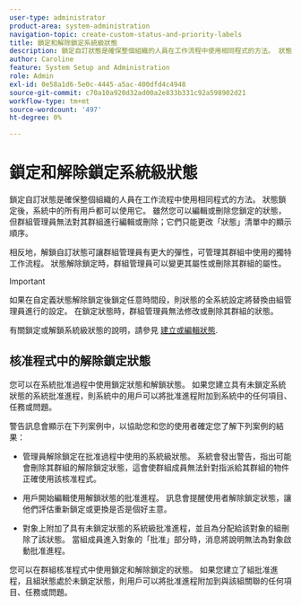 ```yaml
---
user-type: administrator
product-area: system-administration
navigation-topic: create-custom-status-and-priority-labels
title: 鎖定和解除鎖定系統級狀態
description: 鎖定自訂狀態是確保整個組織的人員在工作流程中使用相同程式的方法。 狀態鎖定後，系統中的所有用戶都可以使用它。 雖然您可以編輯或刪除，但群組管理員無法對群組進行編輯或刪除。 相反地，解鎖自訂狀態可讓群組管理員有更大的彈性，可管理其群組中使用的獨特工作流程。 他們可以更改解鎖狀態的屬性或刪除其組的屬性。
author: Caroline
feature: System Setup and Administration
role: Admin
exl-id: 0e58a1d6-5e0c-4445-a5ac-400dfd4c4948
source-git-commit: c70a10a920d32ad00a2e833b331c92a598902d21
workflow-type: tm+mt
source-wordcount: '497'
ht-degree: 0%

---
```


# 鎖定和解除鎖定系統級狀態

鎖定自訂狀態是確保整個組織的人員在工作流程中使用相同程式的方法。 狀態鎖定後，系統中的所有用戶都可以使用它。 雖然您可以編輯或刪除您鎖定的狀態，但群組管理員無法對其群組進行編輯或刪除；它們只能更改「狀態」清單中的顯示順序。

相反地，解鎖自訂狀態可讓群組管理員有更大的彈性，可管理其群組中使用的獨特工作流程。 狀態解除鎖定時，群組管理員可以變更其屬性或刪除其群組的屬性。

>[!IMPORTANT]
>
>如果在自定義狀態解除鎖定後鎖定任意時間段，則狀態的全系統設定將替換由組管理員進行的設定。 在鎖定狀態時，群組管理員無法修改或刪除其群組的狀態。

有關鎖定或解鎖系統級狀態的說明，請參見 [建立或編輯狀態](../../../administration-and-setup/customize-workfront/creating-custom-status-and-priority-labels/create-or-edit-a-status.md).

## 核准程式中的解除鎖定狀態

您可以在系統批准過程中使用鎖定狀態和解鎖狀態。 如果您建立具有未鎖定系統狀態的系統批准進程，則系統中的用戶可以將批准進程附加到系統中的任何項目、任務或問題。

警告訊息會顯示在下列案例中，以協助您和您的使用者確定您了解下列案例的結果：

* 管理員解除鎖定在批准過程中使用的系統級狀態。 系統會發出警告，指出可能會刪除其群組的解除鎖定狀態，這會使群組成員無法針對指派給其群組的物件正確使用該核准程式。

* 用戶開始編輯使用解鎖狀態的批准進程。 訊息會提醒使用者解除鎖定狀態，讓他們評估重新鎖定或更換是否是個好主意。

* 對象上附加了具有未鎖定狀態的系統級批准進程，並且為分配給該對象的組刪除了該狀態。 當組成員進入對象的「批准」部分時，消息將說明無法為對象啟動批准進程。

您可以在群組核准程式中使用鎖定和解除鎖定的狀態。 如果您建立了組批准進程，且組狀態處於未鎖定狀態，則用戶可以將批准進程附加到與該組關聯的任何項目、任務或問題。